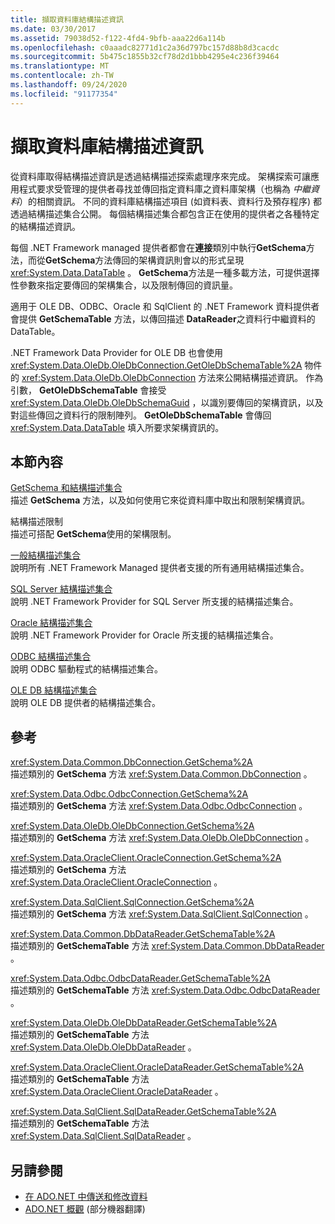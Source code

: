 ```yaml
---
title: 擷取資料庫結構描述資訊
ms.date: 03/30/2017
ms.assetid: 79038d52-f122-4fd4-9bfb-aaa22d6a114b
ms.openlocfilehash: c0aaadc82771d1c2a36d797bc157d88b8d3cacdc
ms.sourcegitcommit: 5b475c1855b32cf78d2d1bbb4295e4c236f39464
ms.translationtype: MT
ms.contentlocale: zh-TW
ms.lasthandoff: 09/24/2020
ms.locfileid: "91177354"
---
```

# <a name="retrieving-database-schema-information"></a>擷取資料庫結構描述資訊

從資料庫取得結構描述資訊是透過結構描述探索處理序來完成。 架構探索可讓應用程式要求受管理的提供者尋找並傳回指定資料庫之資料庫架構（也稱為 *中繼資料*）的相關資訊。 不同的資料庫結構描述項目 (如資料表、資料行及預存程序) 都透過結構描述集合公開。 每個結構描述集合都包含正在使用的提供者之各種特定的結構描述資訊。  
  
 每個 .NET Framework managed 提供者都會在**連接**類別中執行**GetSchema**方法，而從**GetSchema**方法傳回的架構資訊則會以的形式呈現 <xref:System.Data.DataTable> 。 **GetSchema**方法是一種多載方法，可提供選擇性參數來指定要傳回的架構集合，以及限制傳回的資訊量。  
  
 適用于 OLE DB、ODBC、Oracle 和 SqlClient 的 .NET Framework 資料提供者會提供 **GetSchemaTable** 方法，以傳回描述 **DataReader**之資料行中繼資料的 DataTable。  
  
 .NET Framework Data Provider for OLE DB 也會使用 <xref:System.Data.OleDb.OleDbConnection.GetOleDbSchemaTable%2A> 物件的 <xref:System.Data.OleDb.OleDbConnection> 方法來公開結構描述資訊。 作為引數， **GetOleDbSchemaTable** 會接受 <xref:System.Data.OleDb.OleDbSchemaGuid> ，以識別要傳回的架構資訊，以及對這些傳回之資料行的限制陣列。 **GetOleDbSchemaTable** 會傳回 <xref:System.Data.DataTable> 填入所要求架構資訊的。  
  
## <a name="in-this-section"></a>本節內容  

 [GetSchema 和結構描述集合](getschema-and-schema-collections.md)  
 描述 **GetSchema** 方法，以及如何使用它來從資料庫中取出和限制架構資訊。  
  
 結構描述限制  
 描述可搭配 **GetSchema**使用的架構限制。  
  
 [一般結構描述集合](common-schema-collections.md)  
 說明所有 .NET Framework Managed 提供者支援的所有通用結構描述集合。  
  
 [SQL Server 結構描述集合](sql-server-schema-collections.md)  
 說明 .NET Framework Provider for SQL Server 所支援的結構描述集合。  
  
 [Oracle 結構描述集合](oracle-schema-collections.md)  
 說明 .NET Framework Provider for Oracle 所支援的結構描述集合。  
  
 [ODBC 結構描述集合](odbc-schema-collections.md)  
 說明 ODBC 驅動程式的結構描述集合。  
  
 [OLE DB 結構描述集合](ole-db-schema-collections.md)  
 說明 OLE DB 提供者的結構描述集合。  
  
## <a name="reference"></a>參考  

 <xref:System.Data.Common.DbConnection.GetSchema%2A>  
 描述類別的 **GetSchema** 方法 <xref:System.Data.Common.DbConnection> 。  
  
 <xref:System.Data.Odbc.OdbcConnection.GetSchema%2A>  
 描述類別的 **GetSchema** 方法 <xref:System.Data.Odbc.OdbcConnection> 。  
  
 <xref:System.Data.OleDb.OleDbConnection.GetSchema%2A>  
 描述類別的 **GetSchema** 方法 <xref:System.Data.OleDb.OleDbConnection> 。  
  
 <xref:System.Data.OracleClient.OracleConnection.GetSchema%2A>  
 描述類別的 **GetSchema** 方法 <xref:System.Data.OracleClient.OracleConnection> 。  
  
 <xref:System.Data.SqlClient.SqlConnection.GetSchema%2A>  
 描述類別的 **GetSchema** 方法 <xref:System.Data.SqlClient.SqlConnection> 。  
  
 <xref:System.Data.Common.DbDataReader.GetSchemaTable%2A>  
 描述類別的 **GetSchemaTable** 方法 <xref:System.Data.Common.DbDataReader> 。  
  
 <xref:System.Data.Odbc.OdbcDataReader.GetSchemaTable%2A>  
 描述類別的 **GetSchemaTable** 方法 <xref:System.Data.Odbc.OdbcDataReader> 。  
  
 <xref:System.Data.OleDb.OleDbDataReader.GetSchemaTable%2A>  
 描述類別的 **GetSchemaTable** 方法 <xref:System.Data.OleDb.OleDbDataReader> 。  
  
 <xref:System.Data.OracleClient.OracleDataReader.GetSchemaTable%2A>  
 描述類別的 **GetSchemaTable** 方法 <xref:System.Data.OracleClient.OracleDataReader> 。  
  
 <xref:System.Data.SqlClient.SqlDataReader.GetSchemaTable%2A>  
 描述類別的 **GetSchemaTable** 方法 <xref:System.Data.SqlClient.SqlDataReader> 。  
  
## <a name="see-also"></a>另請參閱

- [在 ADO.NET 中傳送和修改資料](retrieving-and-modifying-data.md)
- [ADO.NET 概觀](ado-net-overview.md) \(部分機器翻譯\)
